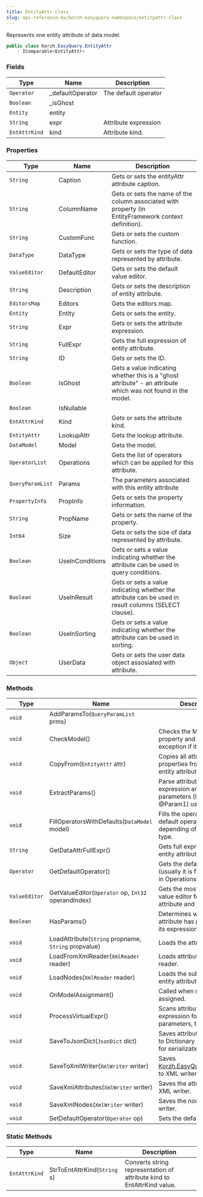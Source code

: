 ```yaml
---
title: EntityAttr class
slug: api-reference-4x/korzh-easyquery-namespace/entityattr-class
---
```



Represents one entity attribute of data model.
```csharp
public class Korzh.EasyQuery.EntityAttr
    : IComparable<EntityAttr>

```

### Fields

| Type | Name | Description | 
| --- | --- | --- | 
| `Operator` | _defaultOperator | The default operator | 
| `Boolean` | _isGhost |  | 
| `Entity` | entity |  | 
| `String` | expr | Attribute expression | 
| `EntAttrKind` | kind | Attribute kind. | 


### Properties

| Type | Name | Description | 
| --- | --- | --- | 
| `String` | Caption | Gets or sets the entityAttr attribute caption. | 
| `String` | ColumnName | Gets or sets the name of the column associated with property (in EntityFramework context definition). | 
| `String` | CustomFunc | Gets or sets the custom function. | 
| `DataType` | DataType | Gets or sets the type of data represented by attribute. | 
| `ValueEditor` | DefaultEditor | Gets or sets the default value editor. | 
| `String` | Description | Gets or sets the description of entity attribute. | 
| `EditorsMap` | Editors | Gets the editors map. | 
| `Entity` | Entity | Gets or sets the entity. | 
| `String` | Expr | Gets or sets the attribute expression. | 
| `String` | FullExpr | Gets the full expression of entity attribute. | 
| `String` | ID | Gets or sets the ID. | 
| `Boolean` | IsGhost | Gets a value indicating whether this is a "ghost attribute" - an attribute which was not found in the model. | 
| `Boolean` | IsNullable |  | 
| `EntAttrKind` | Kind | Gets or sets the attribute kind. | 
| `EntityAttr` | LookupAttr | Gets the lookup attribute. | 
| `DataModel` | Model | Gets the model. | 
| `OperatorList` | Operations | Gets the list of operators which can be applied for this attribute. | 
| `QueryParamList` | Params | The parameters associated with this entity attribute | 
| `PropertyInfo` | PropInfo | Gets or sets the property information. | 
| `String` | PropName | Gets or sets the name of the property. | 
| `Int64` | Size | Gets or sets the size of data represented by attribute. | 
| `Boolean` | UseInConditions | Gets or sets a value indicating whether the attribute can be used in query conditions. | 
| `Boolean` | UseInResult | Gets or sets a value indicating whether the attribute can be used in result columns (SELECT clause). | 
| `Boolean` | UseInSorting | Gets or sets a value indicating whether the attribute can be used in sorting. | 
| `Object` | UserData | Gets or sets the user data object assosiated with attribute. | 


### Methods

| Type | Name | Description | 
| --- | --- | --- | 
| `void` | AddParamsTo(`QueryParamList` prms) |  | 
| `void` | CheckModel() | Checks the Model property and raises an exception if it's null. | 
| `void` | CopyFrom(`EntityAttr` attr) | Copies all attribute's properties from another entity attribute | 
| `void` | ExtractParams() | Parse attribute's expression and extract all parameters (like @Param1) used there. | 
| `void` | FillOperatorsWithDefaults(`DataModel` model) | Fills the operators list with default operators depending of attribute type. | 
| `String` | GetDataAttrFullExpr() | Gets full expression of the entity attribute. | 
| `Operator` | GetDefaultOperator() | Gets the default operator (usually it is first operator in Operations list). | 
| `ValueEditor` | GetValueEditor(`Operator` op, `Int32` operandIndex) | Gets the most suitable value editor for this attribute and operator. | 
| `Boolean` | HasParams() | Determines whether this attribute has parameters in its expression. | 
| `void` | LoadAttribute(`String` propname, `String` propvalue) | Loads the attribute. | 
| `void` | LoadFromXmlReader(`XmlReader` reader) | Loads attribute from XML reader. | 
| `void` | LoadNodes(`XmlReader` reader) | Loads the sub-nodes of entity attribute's node. | 
| `void` | OnModelAssignment() | Called when model is assigned. | 
| `void` | ProcessVirtualExpr() | Scans attribute's expression for new parameters, tables, etc | 
| `void` | SaveToJsonDict(`JsonDict` dict) | Saves attribute properties to Dictionary object (used for serialization to JSON). | 
| `void` | SaveToXmlWriter(`XmlWriter` writer) | Saves [Korzh.EasyQuery.EntityAttr](/api-reference-4x/korzh-easyquery-namespace/entityattr-class) to XML writer. | 
| `void` | SaveXmlAttributes(`XmlWriter` writer) | Saves the attributes to XML writer. | 
| `void` | SaveXmlNodes(`XmlWriter` writer) | Saves the nodes to XML writer. | 
| `void` | SetDefaultOperator(`Operator` op) | Sets the default operator. | 


### Static Methods

| Type | Name | Description | 
| --- | --- | --- | 
| `EntAttrKind` | StrToEntAttrKind(`String` s) | Converts string representation of attribute kind to EntAttrKind value. |